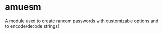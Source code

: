 # amuesm
A module used to create random passwords with customizable options and to encode/decode strings!
